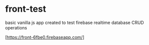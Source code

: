 # front-test

basic vanilla js app created to test firebase realtime database CRUD operations

[https://front-6fbe0.firebaseapp.com/]